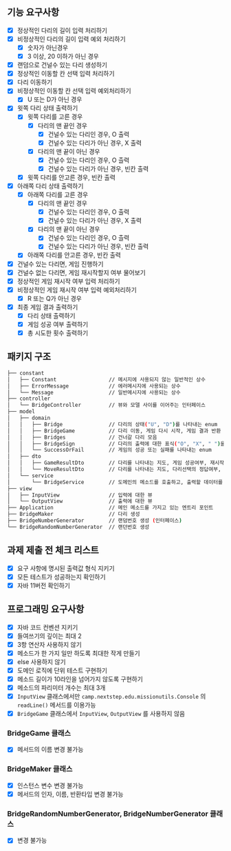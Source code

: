 ## 기능 요구사항

- [x] 정상적인 다리의 길이 입력 처리하기
- [x] 비정상적인 다리의 길이 입력 예외 처리하기
    - [x] 숫자가 아닌경우
    - [x] 3 이상, 20 이하가 아닌 경우
- [x] 랜덤으로 건널수 있는 다리 생성하기
- [x] 정상적인 이동할 칸 선택 입력 처리하기
- [x] 다리 이동하기
- [x] 비정상적인 이동할 칸 선택 입력 예외처리하기
    - [x] U 또는 D가 아닌 경우
- [x] 윗쪽 다리 상태 출력하기
    - [x] 윗쪽 다리를 고른 경우
        - [x] 다리의 맨 끝인 경우
            - [x] 건널수 있는 다리인 경우, O 출력
            - [x] 건널수 있는 다리가 아닌 경우, X 출력
        - [x] 다리의 맨 끝이 아닌 경우
            - [x] 건널수 있는 다리인 경우, O 츨력
            - [x] 건널수 있는 다리가 아닌 경우, 빈칸 출력
    - [x] 윗쪽 다리를 안고른 경우, 빈칸 출력
- [x] 아래쪽 다리 상태 출력하기
    - [x] 아래쪽 다리를 고른 경우
        - [x] 다리의 맨 끝인 경우
            - [x] 건널수 있는 다리인 경우, O 출력
            - [x] 건널수 있는 다리가 아닌 경우, X 출력
        - [x] 다리의 맨 끝이 아닌 경우
            - [x] 건널수 있는 다리인 경우, O 츨력
            - [x] 건널수 있는 다리가 아닌 경우, 빈칸 출력
    - [x] 아래쪽 다리를 안고른 경우, 빈칸 출력
- [x] 건널수 있는 다리면, 게임 진행하기
- [x] 건널수 없는 다리면, 게임 재시작할지 여부 물어보기
- [x] 정상적인 게임 재시작 여부 입력 처리하기
- [x] 비정상적인 게임 재시작 여부 입력 예외처리하기
    - [x] R 또는 Q가 아닌 경우
- [x] 최종 게임 결과 출력하기
    - [x] 다리 상태 출력하기
    - [x] 게임 성공 여부 출력하기
    - [x] 총 시도한 횟수 출력하기

## 패키지 구조

```bash
├── constant
│   ├── Constant                 // 메시지에 사용되지 않는 일반적인 상수
│   ├── ErrorMessage             // 에러메시지에 사용되는 상수
│   └── Message                  // 일반메시지에 사용되는 상수
├── controller                   
│   └── BridgeController         // 뷰와 모델 사이를 이어주는 인터페이스
├── model                        
│   ├── domain                   
│   │   ├── Bridge               // 다리의 상태("U", "D")를 나타내는 enum
│   │   ├── BridgeGame           // 다리 이동, 게임 다시 시작, 게임 결과 반환
│   │   ├── Bridges              // 건너갈 다리 모음
│   │   ├── BridgeSign           // 다리의 출력에 대한 표식("O", "X", " ")을 나타내는 enum
│   │   └── SuccessOrFail        // 게임의 성공 또는 실패를 나타내는 enum
│   ├── dto                      
│   │   ├── GameResultDto        // 다리를 나타내는 지도, 게임 성공여부, 재시작 횟수 정보를 가진 dto 
│   │   └── MoveResultDto        // 다리를 나타내는 지도, 다리선택의 정답여부, 다리 마지막에 도달했는지 정보를 가진 dto 
│   └── service                  
│       └── BridgeService        // 도메인의 메소드를 호출하고, 출력할 데이터를 dto를 통해 컨트롤러로 반환
├── view                         
│   ├── InputView                // 입력에 대한 뷰
│   └── OutputView               // 출력에 대한 뷰
├── Application                  // 메인 메소드를 가지고 있는 엔트리 포인트
├── BridgeMaker                  // 다리 생성
├── BridgeNumberGenerator        // 랜덤번호 생성 (인터페이스)
└── BridgeRandomNumberGenerator  // 랜던번호 생성
``` 

## 과제 제출 전 체크 리스트

- [x] 요구 사항에 명시된 출력값 형식 지키기
- [x] 모든 테스트가 성공하는지 확인하기
- [x] 자바 11버전 확인하기

## 프로그래밍 요구사항

- [x] 자바 코드 컨벤션 지키기
- [x] 들여쓰기의 깊이는 최대 2
- [x] 3항 연산자 사용하지 않기
- [x] 메소드가 한 가지 일만 하도록 최대한 작게 만들기
- [x] else 사용하지 않기
- [x] 도메인 로직에 단위 테스트 구현하기
- [x] 메소드 길이가 10라인을 넘어가지 않도록 구현하기
- [x] 메소드의 파리미터 개수는 최대 3개
- [x] `InputView` 클래스에서만 `camp.nextstep.edu.missionutils.Console` 의 `readLine()` 메서드를 이용가능
- [x] `BridgeGame` 클래스에서 `InputView`, `OutputView` 를 사용하지 않음

### BridgeGame 클래스

- [x] 메서드의 이름 변경 불가능

### BridgeMaker 클래스

- [x] 인스턴스 변수 변경 불가능
- [x] 메서드의 인자, 이름, 반환타입 변경 불가능

### BridgeRandomNumberGenerator, BridgeNumberGenerator 클래스

- [x] 변경 불가능